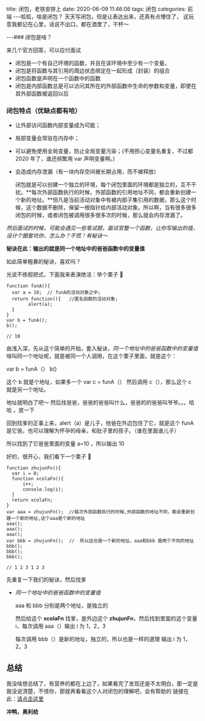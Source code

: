 title: 闭包，老铁安排上
date: 2020-06-09 11:46:06
tags: 闭包
categories: 前端
---呱呱，啥是闭包？
天天写闭包，但是让表达出来，还真有点懵住了，
这玩意我都记在心里，话说不出口，都在酒里了，干杯～

---### 闭包是啥？

来几个官方回答，可以应付面试

- 闭包是一个有自己环境的函数，并且在该环境中至少有一个变量。
- 闭包是将函数与其引用的周边状态绑定在一起形成（封装）的组合
- 闭包函数是声明在一个函数中的函数
- 闭包是内部函数总是可以访问其所在的外部函数中生命的参数和变量，即使在其外部函数被返回以后

### 闭包特点（优缺点都有哈）

- 让外部访问函数内部变量成为可能；

- 局部变量会常驻在内存中；

- 可以避免使用全局变量，防止全局变量污染；(不用担心变量名重复，不过都 2020 年了，谁还频繁用 var 声明变量啊。)

- 会造成内存泄漏（有一块内存空间被长期占用，而不被释放）

  闭包就是可以创建一个独立的环境，每个闭包里面的环境都是独立的，互不干扰。**每次外部函数执行的时候，外部函数的引用地址不同，都会重新创建一个新的地址。**但凡是当前活动对象中有被内部子集引用的数据，那么这个时候，这个数据不删除，保留一根指针给内部活动对象。所以啊，当有很多很多闭包的时候，或者闭包被调用很多很多次的时候，那么就会内存泄漏了。

_然后面试的时候，可能会遇见一些笔试题，面试官整一个函数，让你写输出的值，设计个圈套坑你，怎么办？不慌！有秘诀～_

**秘诀在此：输出的就是同一个地址中的爸爸函数中的变量值**

如此简单粗暴的秘诀，喜欢吗？

光说不练假把式，下面我来表演绝活：举个栗子 🌰

```
function funA(){
  var a = 10;  // funA的活动对象之中;
  return function(){   //匿名函数的活动对象;
        alert(a);
  }
}
var b = funA();
b();

// 10
```

由浅入深，先从这个简单的开始，套入秘诀，_同一个地址中的爸爸函数中的变量值_ 啥叫同一个地址呢，就是被同一个人调用，在这个栗子里面，就是这个：

var b = funA（）
b()

这个 b 就是个地址，如果多一个 var c = funA（） 然后调用 c（），那么这个 c 就是另一个地址。

地址就明白了吧～
然后找爸爸，爸爸的爸爸叫什么，爸爸的的爸爸叫爷爷。。。哈哈 ，皮一下

回到找爹的正事上来，alert（a）是儿子，他爸在外边包住了它，就是这个 funA 是它爸。也可以理解为怀孕的母亲，和肚子里的孩子。（谁在里面谁儿子）

所以找到了它爸爸里面的变量 a=10 ，所以输出 10

好的，很开心，我们看下一个栗子 🌰

```
function zhujunFn(){
  var i = 0;
  function xcolaFn(){
      i++;
      console.log(i);
  }
  return xcolaFn;
}
var aaa = zhujunFn();  //每次外部函数执行的时候,外部函数的地址不同，都会重新创建一个新的地址,这个aaa是个新的地址
aaa();
aaa();
aaa();
var bbb = zhujunFn();  //  所以这也是一个新的地址，aaa和bbb 是两个不同的地址
bbb();
bbb();
bbb();

// 1 2 3 1 2 3
```

先重复一下我们的秘诀，然后找爹

- _同一个地址中的爸爸函数中的变量值_

  aaa 和 bbb 分别是两个地址，是独立的

  然后给这个 **xcolaFn** 找爹，是外边这个 **zhujunFn**，然后找到里面的这个变量 i，每次调用 aaa（）输出 i 为 1，2，3

  每次调用 bbb（）是新的地址，独立的，所以也是一样的道理 输出 i 为 1，2，3

## 总结

我没啥想总结了，有营养的都在上边了，如果看完了发现还是不太明白，那一定是我没说清楚，不怪你，那就再看看这个人对闭包的理解吧，会有帮助的
链接在此：[请点击这里](http://blog.xcola.top/2018/05/23/%E5%AF%B9%E9%97%AD%E5%8C%85%E7%9A%84%E7%90%86%E8%A7%A3/)

**冲鸭，奥利给**
